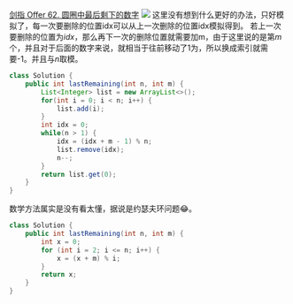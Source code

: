 [剑指 Offer 62. 圆圈中最后剩下的数字](https://leetcode-cn.com/problems/yuan-quan-zhong-zui-hou-sheng-xia-de-shu-zi-lcof/ "剑指 Offer 62. 圆圈中最后剩下的数字")
![](https://img2022.cnblogs.com/blog/2272548/202202/2272548-20220208001304728-1759962393.png)
这里没有想到什么更好的办法，只好模拟了，每一次要删除的位置idx可以从上一次删除的位置idx模拟得到。
若上一次要删除的位置为$idx$，那么再下一次的删除位置就需要加m，由于这里说的是第$m$个，并且对于后面的数字来说，就相当于往前移动了1为，所以换成索引就需要-1。并且与$n$取模。
```java
class Solution {
    public int lastRemaining(int n, int m) {
        List<Integer> list = new ArrayList<>();
        for(int i = 0; i < n; i++) {
            list.add(i);
        }
        int idx = 0;
        while(n > 1) {
            idx = (idx + m - 1) % n;
            list.remove(idx);
            n--;
        }
        return list.get(0);
    }
}
```
数学方法属实是没有看太懂，据说是约瑟夫环问题😂。
```java
class Solution {
    public int lastRemaining(int n, int m) {
        int x = 0;
        for (int i = 2; i <= n; i++) {
            x = (x + m) % i;
        }
        return x;
    }
}
```
